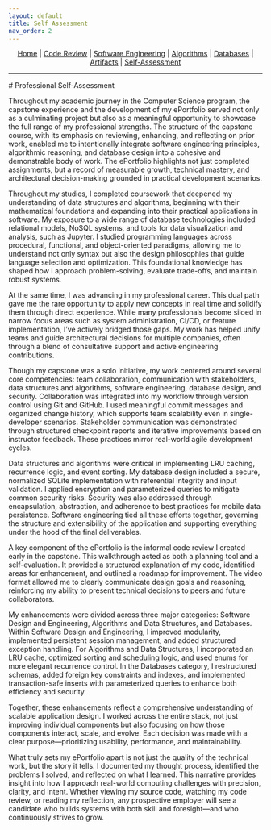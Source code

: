 ```yaml
---
layout: default
title: Self Assessment
nav_order: 2
---
```

<p align="center">
  <a href="/index.md">Home</a> |
  <a href="/code-review/index.md">Code Review</a> |
  <a href="/enhancements/software-engineering/index.md">Software Engineering</a> |
  <a href="/enhancements/data-structures-algorithms/index.md">Algorithms</a> |
  <a href="/enhancements/databases/index.md">Databases</a> |
  <a href="/artifacts/index.md">Artifacts</a> |
  <a href="/self-assessment/index.md">Self-Assessment</a>
</p>
<hr>
# Professional Self-Assessment

Throughout my academic journey in the Computer Science program, the capstone experience and the development of my ePortfolio served not only as a culminating project but also as a meaningful opportunity to showcase the full range of my professional strengths. The structure of the capstone course, with its emphasis on reviewing, enhancing, and reflecting on prior work, enabled me to intentionally integrate software engineering principles, algorithmic reasoning, and database design into a cohesive and demonstrable body of work. The ePortfolio highlights not just completed assignments, but a record of measurable growth, technical mastery, and architectural decision-making grounded in practical development scenarios.

Throughout my studies, I completed coursework that deepened my understanding of data structures and algorithms, beginning with their mathematical foundations and expanding into their practical applications in software. My exposure to a wide range of database technologies included relational models, NoSQL systems, and tools for data visualization and analysis, such as Jupyter. I studied programming languages across procedural, functional, and object-oriented paradigms, allowing me to understand not only syntax but also the design philosophies that guide language selection and optimization. This foundational knowledge has shaped how I approach problem-solving, evaluate trade-offs, and maintain robust systems.

At the same time, I was advancing in my professional career. This dual path gave me the rare opportunity to apply new concepts in real time and solidify them through direct experience. While many professionals become siloed in narrow focus areas such as system administration, CI/CD, or feature implementation, I’ve actively bridged those gaps. My work has helped unify teams and guide architectural decisions for multiple companies, often through a blend of consultative support and active engineering contributions.

Though my capstone was a solo initiative, my work centered around several core competencies: team collaboration, communication with stakeholders, data structures and algorithms, software engineering, database design, and security. Collaboration was integrated into my workflow through version control using Git and GitHub. I used meaningful commit messages and organized change history, which supports team scalability even in single-developer scenarios. Stakeholder communication was demonstrated through structured checkpoint reports and iterative improvements based on instructor feedback. These practices mirror real-world agile development cycles.

Data structures and algorithms were critical in implementing LRU caching, recurrence logic, and event sorting. My database design included a secure, normalized SQLite implementation with referential integrity and input validation. I applied encryption and parameterized queries to mitigate common security risks. Security was also addressed through encapsulation, abstraction, and adherence to best practices for mobile data persistence. Software engineering tied all these efforts together, governing the structure and extensibility of the application and supporting everything under the hood of the final deliverables.

A key component of the ePortfolio is the informal code review I created early in the capstone. This walkthrough acted as both a planning tool and a self-evaluation. It provided a structured explanation of my code, identified areas for enhancement, and outlined a roadmap for improvement. The video format allowed me to clearly communicate design goals and reasoning, reinforcing my ability to present technical decisions to peers and future collaborators.

My enhancements were divided across three major categories: Software Design and Engineering, Algorithms and Data Structures, and Databases. Within Software Design and Engineering, I improved modularity, implemented persistent session management, and added structured exception handling. For Algorithms and Data Structures, I incorporated an LRU cache, optimized sorting and scheduling logic, and used enums for more elegant recurrence control. In the Databases category, I restructured schemas, added foreign key constraints and indexes, and implemented transaction-safe inserts with parameterized queries to enhance both efficiency and security.

Together, these enhancements reflect a comprehensive understanding of scalable application design. I worked across the entire stack, not just improving individual components but also focusing on how those components interact, scale, and evolve. Each decision was made with a clear purpose—prioritizing usability, performance, and maintainability.

What truly sets my ePortfolio apart is not just the quality of the technical work, but the story it tells. I documented my thought process, identified the problems I solved, and reflected on what I learned. This narrative provides insight into how I approach real-world computing challenges with precision, clarity, and intent. Whether viewing my source code, watching my code review, or reading my reflection, any prospective employer will see a candidate who builds systems with both skill and foresight—and who continuously strives to grow.